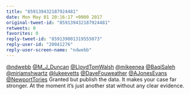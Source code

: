 ```yaml
---
title: "859139432187924481"
date: Mon May 01 20:16:17 +0000 2017
original-tweet-id: "859139432187924481"
retweets: 0
favorites: 0
reply-tweet-id: "859139001319555073"
reply-user-id: "20041276"
reply-user-screen-name: "ndwebb"
---
```

<a href="https://twitter.com/ndwebb">@ndwebb</a> <a href="https://twitter.com/M_J_Duncan">@M_J_Duncan</a> <a href="https://twitter.com/LloydTomWalsh">@LloydTomWalsh</a> <a href="https://twitter.com/mikeenea">@mikeenea</a> <a href="https://twitter.com/BaqiSaleh">@BaqiSaleh</a> <a href="https://twitter.com/miriamshwartz">@miriamshwartz</a> <a href="https://twitter.com/lukeevetts">@lukeevetts</a> <a href="https://twitter.com/DaveFouweather">@DaveFouweather</a> <a href="https://twitter.com/AJonesEvans">@AJonesEvans</a> <a href="https://twitter.com/NewportTories">@NewportTories</a> Granted but publish the data. It makes your case far stronger. At the moment it’s just another stat without any clear evidence.
